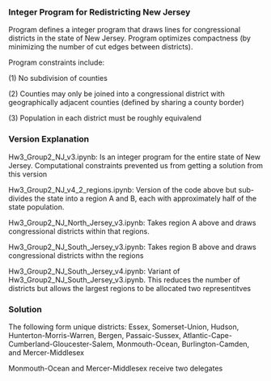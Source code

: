 ### Integer Program for Redistricting New Jersey

Program defines a integer program that draws lines for congressional districts in the state of New Jersey.  Program optimizes compactness (by minimizing the number of cut edges between districts).

Program constraints include:

(1) No subdivision of counties

(2) Counties may only be joined into a congressional district with geographically adjacent counties (defined by sharing a county border)

(3) Population in each district must be roughly equivalend

### Version Explanation

Hw3_Group2_NJ_v3.ipynb: Is an integer program for the entire state of New Jersey.  Computational constraints prevented us from getting a solution from this version

Hw3_Group2_NJ_v4_2_regions.ipynb:  Version of the code above but sub-divides the state into a region A and B, each with approximately half of the state population.

Hw3_Group2_NJ_North_Jersey_v3.ipynb: Takes region A above and draws congressional districts within that regions.  

Hw3_Group2_NJ_South_Jersey_v3.ipynb: Takes region B above and draws congressional districts withn the regions

Hw3_Group2_NJ_South_Jersey_v4.ipynb: Variant of Hw3_Group2_NJ_South_Jersey_v3.ipynb.  This reduces the number of districts but allows the largest regions to be allocated two representitves

### Solution

The following form unique districts: Essex, Somerset-Union, Hudson, Hunterton-Morris-Warren, Bergen, Passaic-Sussex, Atlantic-Cape-Cumberland-Gloucester-Salem, Monmouth-Ocean, Burlington-Camden, and Mercer-Middlesex

Monmouth-Ocean and Mercer-Middlesex receive two delegates
